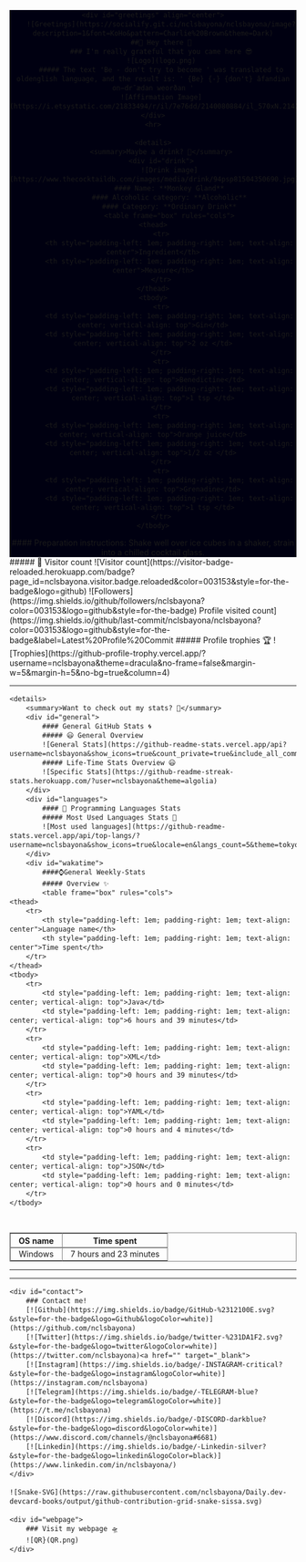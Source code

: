 <div id="full-page" style="background-color:#000011;" align="center">

    <div id="greetings" align="center">
        ![Greetings](https://socialify.git.ci/nclsbayona/nclsbayona/image?description=1&font=KoHo&pattern=Charlie%20Brown&theme=Dark)
        ##👋 Hey there 👋
        ### I'm really grateful that you came here 😎
        ![Logo](logo.png)
        ##### The text 'Be - don't try to become ' was translated to oldenglish language, and the result is: ' {Be} {-} {don't} âfandian on−dr¯ædan weorðan '
        ![Affirmation Image](https://i.etsystatic.com/21833494/r/il/7e76dd/2140080884/il_570xN.2140080884_ikw0.jpg)
    </div>
    <hr>

    <details>
        <summary>Maybe a drink? 🍹</summary>
        <div id="drink">
            ![Drink image](https://www.thecocktaildb.com/images/media/drink/94psp81504350690.jpg)
            #### Name: **Monkey Gland**
            #### Alcoholic category: **Alcoholic**
            #### Category: **Ordinary Drink**
            <table frame="box" rules="cols">
    <thead>
        <tr>
            <th style="padding-left: 1em; padding-right: 1em; text-align: center">Ingredient</th>
            <th style="padding-left: 1em; padding-right: 1em; text-align: center">Measure</th>
        </tr>
    </thead>
    <tbody>
        <tr>
            <td style="padding-left: 1em; padding-right: 1em; text-align: center; vertical-align: top">Gin</td>
            <td style="padding-left: 1em; padding-right: 1em; text-align: center; vertical-align: top">2 oz </td>
        </tr>
        <tr>
            <td style="padding-left: 1em; padding-right: 1em; text-align: center; vertical-align: top">Benedictine</td>
            <td style="padding-left: 1em; padding-right: 1em; text-align: center; vertical-align: top">1 tsp </td>
        </tr>
        <tr>
            <td style="padding-left: 1em; padding-right: 1em; text-align: center; vertical-align: top">Orange juice</td>
            <td style="padding-left: 1em; padding-right: 1em; text-align: center; vertical-align: top">1/2 oz </td>
        </tr>
        <tr>
            <td style="padding-left: 1em; padding-right: 1em; text-align: center; vertical-align: top">Grenadine</td>
            <td style="padding-left: 1em; padding-right: 1em; text-align: center; vertical-align: top">1 tsp </td>
        </tr>
    </tbody>
</table>
            #### Preparation instructions: Shake well over ice cubes in a shaker, strain into a chilled cocktail glass.
        </div>
        <div id="profile-info">
            ##### 👀 Visitor count
            ![Visitor count](https://visitor-badge-reloaded.herokuapp.com/badge?page_id=nclsbayona.visitor.badge.reloaded&color=003153&style=for-the-badge&logo=github)
            ![Followers](https://img.shields.io/github/followers/nclsbayona?color=003153&logo=github&style=for-the-badge)
            Profile visited count](https://img.shields.io/github/last-commit/nclsbayona/nclsbayona?color=003153&logo=github&style=for-the-badge&label=Latest%20Profile%20Commit
            ##### Profile trophies 🏆
            ![Trophies](https://github-profile-trophy.vercel.app/?username=nclsbayona&theme=dracula&no-frame=false&margin-w=5&margin-h=5&no-bg=true&column=4)
        </div>
    </details>
    <hr>

    <details>
        <summary>Want to check out my stats? 🐣</summary>
        <div id="general">
            #### General GitHub Stats 🌀
            ##### 😃 General Overview
            ![General Stats](https://github-readme-stats.vercel.app/api?username=nclsbayona&show_icons=true&count_private=true&include_all_commits=true&locale=en&theme=tokyonight)
            ##### Life-Time Stats Overview 😃
            ![Specific Stats](https://github-readme-streak-stats.herokuapp.com/?user=nclsbayona&theme=algolia)
        </div>
        <div id="languages">
            #### 🤖 Programming Languages Stats
            ##### Most Used Languages Stats 💾
            ![Most used languages](https://github-readme-stats.vercel.app/api/top-langs/?username=nclsbayona&show_icons=true&locale=en&langs_count=5&theme=tokyonight)
        </div>
        <div id="wakatime">
            ####⌚General Weekly-Stats
            ##### Overview ✨
            <table frame="box" rules="cols">
    <thead>
        <tr>
            <th style="padding-left: 1em; padding-right: 1em; text-align: center">Language name</th>
            <th style="padding-left: 1em; padding-right: 1em; text-align: center">Time spent</th>
        </tr>
    </thead>
    <tbody>
        <tr>
            <td style="padding-left: 1em; padding-right: 1em; text-align: center; vertical-align: top">Java</td>
            <td style="padding-left: 1em; padding-right: 1em; text-align: center; vertical-align: top">6 hours and 39 minutes</td>
        </tr>
        <tr>
            <td style="padding-left: 1em; padding-right: 1em; text-align: center; vertical-align: top">XML</td>
            <td style="padding-left: 1em; padding-right: 1em; text-align: center; vertical-align: top">0 hours and 39 minutes</td>
        </tr>
        <tr>
            <td style="padding-left: 1em; padding-right: 1em; text-align: center; vertical-align: top">YAML</td>
            <td style="padding-left: 1em; padding-right: 1em; text-align: center; vertical-align: top">0 hours and 4 minutes</td>
        </tr>
        <tr>
            <td style="padding-left: 1em; padding-right: 1em; text-align: center; vertical-align: top">JSON</td>
            <td style="padding-left: 1em; padding-right: 1em; text-align: center; vertical-align: top">0 hours and 0 minutes</td>
        </tr>
    </tbody>
</table>
            <br /> 
            <table frame="box" rules="cols">
    <thead>
        <tr>
            <th style="padding-left: 1em; padding-right: 1em; text-align: center">OS name</th>
            <th style="padding-left: 1em; padding-right: 1em; text-align: center">Time spent</th>
        </tr>
    </thead>
    <tbody>
        <tr>
            <td style="padding-left: 1em; padding-right: 1em; text-align: center; vertical-align: top">Windows</td>
            <td style="padding-left: 1em; padding-right: 1em; text-align: center; vertical-align: top">7 hours and 23 minutes</td>
        </tr>
    </tbody>
</table>
            <hr>
        </div>
    </details>
    <hr>

    <div id="contact">
        ### Contact me!
        [![Github](https://img.shields.io/badge/GitHub-%2312100E.svg?&style=for-the-badge&logo=Github&logoColor=white)](https://github.com/nclsbayona)
        [![Twitter](https://img.shields.io/badge/twitter-%231DA1F2.svg?&style=for-the-badge&logo=twitter&logoColor=white)](https://twitter.com/nclsbayona)<a href="" target="_blank">
        [![Instagram](https://img.shields.io/badge/-INSTAGRAM-critical?&style=for-the-badge&logo=instagram&logoColor=white)](https://instagram.com/nclsbayona)
        [![Telegram](https://img.shields.io/badge/-TELEGRAM-blue?&style=for-the-badge&logo=telegram&logoColor=white)](https://t.me/nclsbayona)
        [![Discord](https://img.shields.io/badge/-DISCORD-darkblue?&style=for-the-badge&logo=discord&logoColor=white)](https://www.discord.com/channels/@nclsbayona#6681)
        [![Linkedin](https://img.shields.io/badge/-Linkedin-silver?&style=for-the-badge&logo=linkedin&logoColor=black)](https://www.linkedin.com/in/nclsbayona/)
    </div>

    ![Snake-SVG](https://raw.githubusercontent.com/nclsbayona/Daily.dev-devcard-books/output/github-contribution-grid-snake-sissa.svg)

    <div id="webpage">
        ### Visit my webpage 🛸
        ![QR}(QR.png)
    </div>
</div>
